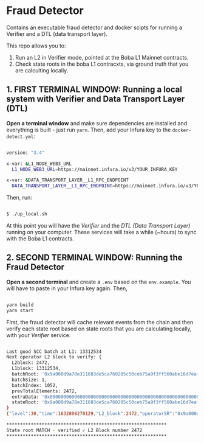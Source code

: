 # Fraud Detector

Contains an executable fraud detector and docker scipts for running a Verifier and a DTL (data transport layer). 

This repo allows you to: 

1. Run an L2 in Verifier mode, pointed at the Boba L1 Mainnet contracts.
2. Check state roots in the boba L1 contracxts, via ground truth that you are calculting locally.

## 1. FIRST TERMINAL WINDOW: Running a local system with Verifier and Data Transport Layer (DTL)

**Open a terminal window** and make sure dependencies are installed and everything is built - just run `yarn`. Then, add your Infura key to the `docker-detect.yml`:

```bash

version: "3.4"

x-var: &L1_NODE_WEB3_URL
  L1_NODE_WEB3_URL=https://mainnet.infura.io/v3/YOUR_INFURA_KEY

x-var: &DATA_TRANSPORT_LAYER__L1_RPC_ENDPOINT
  DATA_TRANSPORT_LAYER__L1_RPC_ENDPOINT=https://mainnet.infura.io/v3/YOUR_INFURA_KEY

```

Then, run:

```bash

$ ./up_local.sh

```

At this point you will have the *Verifier* and the *DTL (Data Transport Layer)* running on your computer. These services will take a while (~hours) to sync with the Boba L1 contracts.

## 2. SECOND TERMINAL WINDOW: Running the Fraud Detector

**Open a second terminal** and create a `.env` based on the `env.example`. You will have to paste in your Infura key again. Then,

```bash

yarn build
yarn start 

```

First, the fraud detector will cache relevant events from the chain and then verify each state root based on state roots that you are calculating locally, with your *Verifier* service. 

```bash

Last good SCC batch at L1: 13312534
Next operator L2 block to verify: {
  L2block: 2472,
  L1block: 13312534,
  batchRoot: '0x9a000d9a78e311683de5ca760205c50ceb75a9f3ff560abe16d7eafe208281e7',
  batchSize: 1,
  batchIndex: 1052,
  prevTotalElements: 2472,
  extraData: '0x000000000000000000000000000000000000000000000000000000006152ad08000000000000000000000000c5ad6db2a5fdb53c1838184e0a6cd2ba06c0239b',
  stateRoot: '0x9a000d9a78e311683de5ca760205c50ceb75a9f3ff560abe16d7eafe208281e7'
}
{"level":30,"time":1632808270129,"L2_block":2472,"operatorSR":"0x9a000d9a78e311683de5ca760205c50ceb75a9f3ff560abe16d7eafe208281e7","verifierSR":"0x9a000d9a78e311683de5ca760205c50ceb75a9f3ff560abe16d7eafe208281e7","msg":"State root MATCH - verified ✓"}

***********************************************************
State root MATCH - verified ✓ L2 Block number 2472
***********************************************************

```
